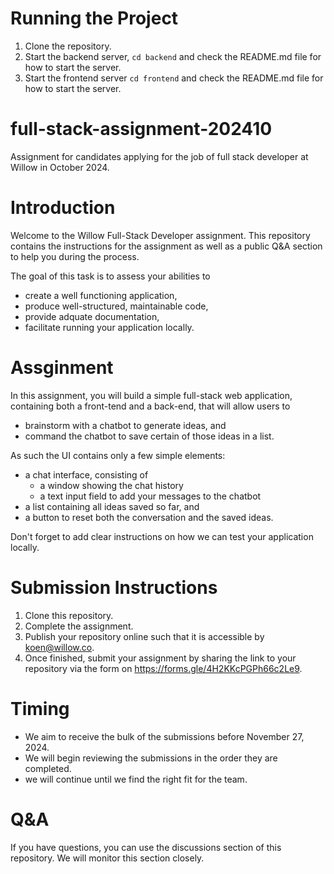 # Running the Project
1. Clone the repository.
2. Start the backend server, `cd backend` and check the README.md file for how to start the server.
3. Start the frontend server `cd frontend`  and check the README.md file for how to start the server.

# full-stack-assignment-202410
Assignment for candidates applying for the job of full stack developer at Willow in October 2024.

# Introduction

Welcome to the Willow Full-Stack Developer assignment. This repository contains the instructions for the assignment as well as a public Q&A section to help you during the process.

The goal of this task is to assess your abilities to 
* create a well functioning application,
* produce well-structured, maintainable code, 
* provide adquate documentation,
* facilitate running your application locally.

# Assginment

In this assignment, you will build a simple full-stack web application, containing both a front-tend and a back-end, that will allow users to 

* brainstorm with a chatbot to generate ideas, and
* command the chatbot to save certain of those ideas in a list.

As such the UI contains only a few simple elements:

* a chat interface, consisting of
  * a window showing the chat history
  * a text input field to add your messages to the chatbot
* a list containing all ideas saved so far, and
* a button to reset both the conversation and the saved ideas.

Don't forget to add clear instructions on how we can test your application locally. 

# Submission Instructions

1.	Clone this repository.
2.	Complete the assignment.
3.	Publish your repository online such that it is accessible by koen@willow.co.
4.	Once finished, submit your assignment by sharing the link to your repository via the form on https://forms.gle/4H2KKcPGPh66c2Le9.

# Timing

* We aim to receive the bulk of the submissions before November 27, 2024.
* We will begin reviewing the submissions in the order they are completed.
* we will continue until we find the right fit for the team.

# Q&A

If you have questions, you can use the discussions section of this repository. We will monitor this section closely.
